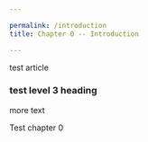 ```yaml
---

permalink: /introduction
title: Chapter 0 -- Introduction

---
```


test article

### test level 3 heading

more text

Test chapter 0

